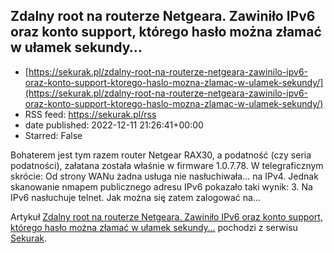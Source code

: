 ## Zdalny root na routerze Netgeara. Zawiniło IPv6 oraz konto support, którego hasło można złamać w ułamek sekundy…
 - [https://sekurak.pl/zdalny-root-na-routerze-netgeara-zawinilo-ipv6-oraz-konto-support-ktorego-haslo-mozna-zlamac-w-ulamek-sekundy/](https://sekurak.pl/zdalny-root-na-routerze-netgeara-zawinilo-ipv6-oraz-konto-support-ktorego-haslo-mozna-zlamac-w-ulamek-sekundy/)
 - RSS feed: https://sekurak.pl/rss
 - date published: 2022-12-11 21:26:41+00:00
 - Starred: False

<p>Bohaterem jest tym razem router Netgear RAX30, a podatność (czy seria podatności), załatana została właśnie w firmware 1.0.7.78. W telegraficznym skrócie: Od strony WANu żadna usługa nie nasłuchiwała&#8230; na IPv4. Jednak skanowanie nmapem publicznego adresu IPv6 pokazało taki wynik: 3. Na IPv6 nasłuchuje telnet. Jak można się zatem zalogować na...</p>
<p>Artykuł <a href="https://sekurak.pl/zdalny-root-na-routerze-netgeara-zawinilo-ipv6-oraz-konto-support-ktorego-haslo-mozna-zlamac-w-ulamek-sekundy/" rel="nofollow">Zdalny root na routerze Netgeara. Zawiniło IPv6 oraz konto support, którego hasło można złamać w ułamek sekundy&#8230;</a> pochodzi z serwisu <a href="https://sekurak.pl" rel="nofollow">Sekurak</a>.</p>
